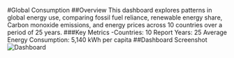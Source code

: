 #Global Consumption
##Overview
This dashboard explores patterns in global energy use, comparing fossil fuel reliance, renewable energy share, Carbon monoxide emissions, and energy prices across 10 countries over a period of 25 years.
###Key Metrics
-Countries: 10
Report Years: 25
Average Energy Consumption: 5,140 kWh per capita
##Dashboard Screenshot
![Dashboard](dashboard.png)
